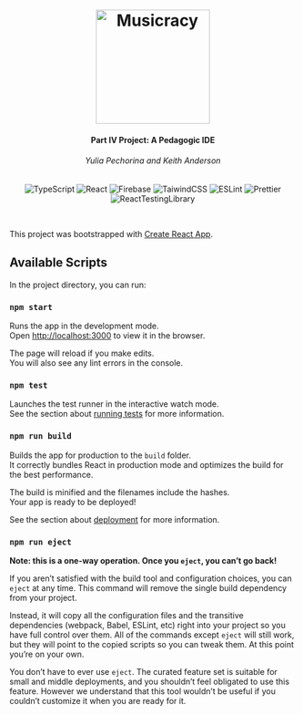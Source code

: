 <h1 align="center">
  <img src="https://user-images.githubusercontent.com/68877945/169925592-729adf32-0e26-4c30-b4fd-5d44652ca751.svg" alt="Musicracy" height="200px"></a>
</h1>
<h4 align="center">Part IV Project: A Pedagogic IDE</h4>
<h6 align="center">Yulia Pechorina and Keith Anderson</h6>
<p align="center">
 <img src="https://img.shields.io/badge/typescript-%23007ACC.svg?style=for-the-badge&logo=typescript&logoColor=white" alt="TypeScript"></a>
 <img src="https://img.shields.io/badge/React-20232A?style=for-the-badge&logo=react&logoColor=61DAFB" alt="React"></a>
 <img src="https://img.shields.io/badge/firebase-%23039BE5.svg?style=for-the-badge&logo=firebase" alt="Firebase"></a>
 <img src="https://img.shields.io/badge/tailwindcss-%2338B2AC.svg?style=for-the-badge&logo=tailwind-css&logoColor=white&color=%2337BFFB" alt="TaiwindCSS"></a>
 <img src="https://img.shields.io/badge/ESLint-4B3263?style=for-the-badge&logo=eslint&logoColor=white" alt="ESLint"></a>
 <img src="https://img.shields.io/badge/prettier-1A2C34?style=for-the-badge&logo=prettier&logoColor=F7BA3E" alt="Prettier"></a>
 <img src="https://img.shields.io/badge/testing%20library-323330?style=for-the-badge&logo=testing-library&logoColor=red" alt="ReactTestingLibrary"></a>
</p>
<br>

This project was bootstrapped with [Create React App](https://github.com/facebook/create-react-app).

## Available Scripts

In the project directory, you can run:

### `npm start`

Runs the app in the development mode.\
Open [http://localhost:3000](http://localhost:3000) to view it in the browser.

The page will reload if you make edits.\
You will also see any lint errors in the console.

### `npm test`

Launches the test runner in the interactive watch mode.\
See the section about [running tests](https://facebook.github.io/create-react-app/docs/running-tests) for more information.

### `npm run build`

Builds the app for production to the `build` folder.\
It correctly bundles React in production mode and optimizes the build for the best performance.

The build is minified and the filenames include the hashes.\
Your app is ready to be deployed!

See the section about [deployment](https://facebook.github.io/create-react-app/docs/deployment) for more information.

### `npm run eject`

**Note: this is a one-way operation. Once you `eject`, you can’t go back!**

If you aren’t satisfied with the build tool and configuration choices, you can `eject` at any time. This command will remove the single build dependency from your project.

Instead, it will copy all the configuration files and the transitive dependencies (webpack, Babel, ESLint, etc) right into your project so you have full control over them. All of the commands except `eject` will still work, but they will point to the copied scripts so you can tweak them. At this point you’re on your own.

You don’t have to ever use `eject`. The curated feature set is suitable for small and middle deployments, and you shouldn’t feel obligated to use this feature. However we understand that this tool wouldn’t be useful if you couldn’t customize it when you are ready for it.
